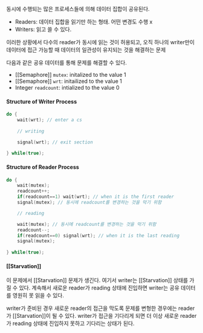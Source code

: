 동시에 수행되는 많은 프로세스들에 의해 데이터 집합이 공유된다. 
+ Readers: 데이터 집합을 읽기만 하는 형태. 어떤 변경도 수행 x
+ Writers: 읽고 쓸 수 있다. 

이러한 상황에서 다수의 reader가 동시에 읽는 것이 허용되고, 오직 하나의 writer만이 데이터에 접근 가능할 때 데이터의 일관성이 유지되는 것을 해결하는 문제

다음과 같은 공유 데이터를 통해 문제를 해결할 수 있다.
+ [[Semaphore]] `mutex`: initalized to the value 1
+ [[Semaphore]] `wrt`: initailized to the value 1
+ Integer `readcount`: intialized to the value 0
#### Structure of Writer Process
```c
do {
	wait(wrt); // enter a cs
	
	// writing 

	signal(wrt); // exit section
	
} while(true);
```
#### Structure of Reader Process
```c
do {
	wait(mutex);
	readcount++;
	if(readcount==1) wait(wrt); // when it is the first reader
	signal(mutex); // 동시에 readcount를 변경하는 것을 막기 위함

	// reading

	wait(mutex); // 동시에 readcount를 변경하는 것을 막기 위함
	readcount--;
	if(readcount==0) signal(wrt); // when it is the last reading
	signal(mutex);
	
} while(true);
```
#### [[Starvation]]
이 문제에서 [[Starvation]] 문제가 생긴다. 여기서 writer는 [[Starvation]] 상태를 가질 수 있다. 계속해서 새로운 reader가 reading 상태에 진입하면 writer는 공유 데이터를 영원히 못 읽을 수 있다.

writer가 준비된 경우 새로운 reader의 접근을 막도록 문제를 변형한 경우에는 reader가 [[Starvation]]이 될 수 있다. writer가 접근을 기다리게 되면 더 이상 새로운 reader가 reading 상태에 진입하지 못하고 기다리는 상태가 된다. 